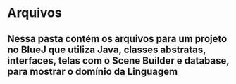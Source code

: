 # Arquivos

## Nessa pasta contém os arquivos para um projeto no BlueJ que utiliza Java, classes abstratas, interfaces, telas com o Scene Builder e database, para mostrar o domínio da Linguagem
